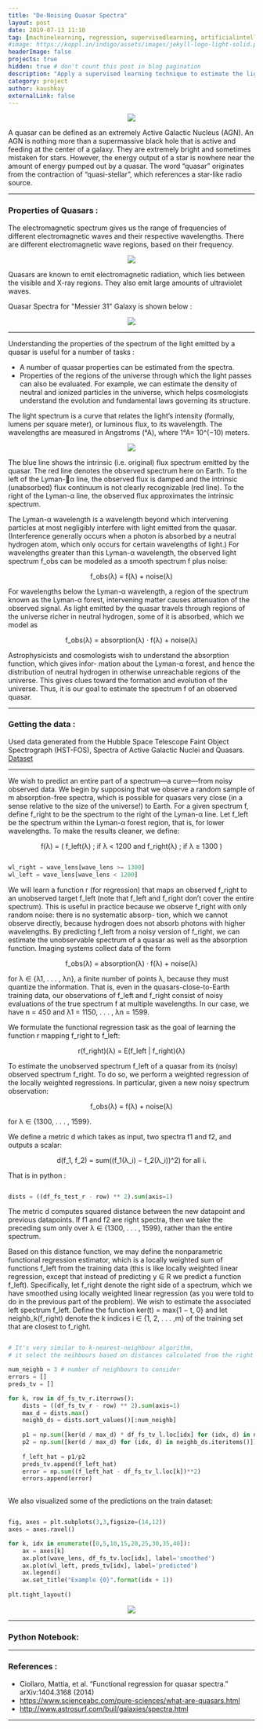 ```yaml
---
title: "De-Noising Quasar Spectra"
layout: post
date: 2019-07-13 11:10
tag: [machinelearning, regression, supervisedlearning, artificialintelligence]
#image: https://koppl.in/indigo/assets/images/jekyll-logo-light-solid.png
headerImage: false
projects: true
hidden: true # don't count this post in blog pagination
description: "Apply a supervised learning technique to estimate the light spectrum of quasars."
category: project
author: kaushkay
externalLink: false
---
```


<div style="text-align:center"><img src="/assets/images/projects/reg_for_quasar_spectra/quasar_2.jpg"></div>

A quasar can be defined as an extremely Active Galactic Nucleus (AGN). An AGN is nothing more than a supermassive black hole that is active and feeding at the center of a galaxy. They are extremely bright and sometimes mistaken for stars. However, the energy output of a star is nowhere near the amount of energy pumped out by a quasar. The word “quasar” originates from the contraction of “quasi-stellar”, which references a star-like radio source. 

---

### Properties of Quasars : 
The electromagnetic spectrum gives us the range of frequencies of different electromagnetic waves and their respective wavelengths. There are different electromagnetic wave regions, based on their frequency.

<div style="text-align:center"><img src="/assets/images/projects/reg_for_quasar_spectra/Electromagnetic-Spectrum-1.jpg"></div>

Quasars are known to emit electromagnetic radiation, which lies between the visible and X-ray regions. They also emit large amounts of ultraviolet waves.

Quasar Spectra for "Messier 31" Galaxy is shown below :

<div style="text-align:center"><img src="/assets/images/projects/reg_for_quasar_spectra/quasar_spec_messier.jpg"></div>

---

Understanding the properties of the spectrum of the light emitted by a quasar is useful for a number of tasks :
- A number of quasar properties can be estimated from the spectra.
- Properties of the regions of the universe through which the light passes can also be evaluated.
For example, we can estimate the density of neutral and ionized particles in the universe, which helps cosmologists understand the evolution and fundamental laws governing its structure.

The light spectrum is a curve that relates the light’s intensity (formally, lumens per square meter), or luminous flux, to its wavelength. The wavelengths are measured in Angstroms (°A), where 1°A= 10^(−10) meters.

<div style="text-align:center"><img src="/assets/images/projects/reg_for_quasar_spectra/quasar_1.jpg"></div>

The blue line shows the intrinsic (i.e. original) flux spectrum emitted by the quasar. The red line denotes the observed spectrum here on Earth. To the left of the Lyman-α line, the observed flux is damped and the intrinsic (unabsorbed) flux continuum is not clearly recognizable (red line). To the right of the Lyman-α line, the observed flux approximates the intrinsic spectrum.

The Lyman-α wavelength is a wavelength beyond which intervening particles at most negligibly interfere with light emitted from the quasar. (Interference generally occurs when a photon is absorbed by a neutral hydrogen atom, which only occurs for certain wavelengths of light.) For wavelengths greater than this Lyman-α wavelength, the observed light spectrum f_obs can be modeled as a smooth spectrum f plus noise:

<div style="text-align:center">f_obs(λ) = f(λ) + noise(λ)</div>

For wavelengths below the Lyman-α wavelength, a region of the spectrum known as the Lyman-α forest, intervening matter causes attenuation of the observed signal. As light emitted by the quasar travels through regions of the universe richer in neutral hydrogen, some of it is absorbed, which we model as

<div style="text-align:center">f_obs(λ) = absorption(λ) · f(λ) + noise(λ)</div>

Astrophysicists and cosmologists wish to understand the absorption function, which gives infor- mation about the Lyman-α forest, and hence the distribution of neutral hydrogen in otherwise unreachable regions of the universe. This gives clues toward the formation and evolution of the universe. Thus, it is our goal to estimate the spectrum f of an observed quasar.

---

### Getting the data : 
Used data generated from the Hubble Space Telescope Faint Object Spectrograph (HST-FOS), Spectra of Active Galactic Nuclei and Quasars. [Dataset](https://github.com/kaushkay/denoising-quasar-spectra/tree/master/Data)

---

We wish to predict an entire part of a spectrum—a curve—from noisy observed data. We begin by supposing that we observe a random sample of m absorption-free spectra, which is possible for quasars very close (in a sense relative to the size of the universe!) to Earth. For a given spectrum f, define f_right to be the spectrum to the right of the Lyman-α line. Let f_left be the spectrum within the Lyman-α forest region, that is, for lower wavelengths. To make the results cleaner, we define:

<div style="text-align:center">f(λ) = ( f_left(λ) ; if λ < 1200  and f_right(λ) ; if λ ≥ 1300 )</div>

```python

wl_right = wave_lens[wave_lens >= 1300]
wl_left = wave_lens[wave_lens < 1200]

```

We will learn a function r (for regression) that maps an observed f_right to an unobserved target f_left (note that f_left and f_right don’t cover the entire spectrum). This is useful in practice because we observe f_right with only random noise: there is no systematic absorp- tion, which we cannot observe directly, because hydrogen does not absorb photons with higher wavelengths. By predicting f_left from a noisy version of f_right, we can estimate the unobservable spectrum of a quasar as well as the absorption function. Imaging systems collect data of the form 

<div style="text-align:center">f_obs(λ) = absorption(λ) · f(λ) + noise(λ)</div>

for λ ∈ {λ1, . . . , λn}, a finite number of points λ, because they must quantize the information. That is, even in the quasars-close-to-Earth training data, our observations of f_left and f_right consist of noisy evaluations of the true spectrum f at multiple wavelengths. In our case, we have n = 450 and λ1 = 1150, . . . , λn = 1599.

We formulate the functional regression task as the goal of learning the function r mapping f_right to f_left:

<div style="text-align:center">r(f_right)(λ) = E(f_left | f_right)(λ)</div>

To estimate the unobserved spectrum f_left of a quasar from its (noisy) observed spectrum f_right. To do so, we perform a weighted regression of the locally weighted regressions. In particular, given a new noisy spectrum observation:

<div style="text-align:center">f_obs(λ) = f(λ) + noise(λ)</div>

for λ ∈ {1300, . . . , 1599}.

We define a metric d which takes as input, two spectra f1 and f2, and outputs a scalar:

<div style="text-align:center">d(f_1, f_2) = sum((f_1(λ_i) − f_2(λ_i))^2) for all i.</div>


That is in python : 

```python

dists = ((df_fs_test_r - row) ** 2).sum(axis=1)

```

The metric d computes squared distance between the new datapoint and previous datapoints. If f1 and f2 are right spectra, then we take the preceding sum only over λ ∈ {1300, . . . , 1599}, rather than the entire spectrum.

Based on this distance function, we may define the nonparametric functional regression estimator, which is a locally weighted sum of functions f_left from the training data (this is like locally weighted linear regression, except that instead of predicting y ∈ R we predict a function f_left). Specifically, let f_right denote the right side of a spectrum, which we have smoothed using locally weighted linear regression (as you were told to do in the previous part of the problem). We wish to estimate the associated left spectrum f_left. Define the function ker(t) = max{1 − t, 0} and let neighb_k(f_right) denote the k indices i ∈ {1, 2, . . . ,m} of the training set that are closest to f_right.

```python

# It's very similar to k-nearest-neighbour algorithm,
# it select the neihbours based on distances calculated from the right spectrum

num_neighb = 3 # number of neighbours to consider
errors = []
preds_tv = []

for k, row in df_fs_tv_r.iterrows():
    dists = ((df_fs_tv_r - row) ** 2).sum(axis=1)
    max_d = dists.max()
    neighb_ds = dists.sort_values()[:num_neighb]
    
    p1 = np.sum([ker(d / max_d) * df_fs_tv_l.loc[idx] for (idx, d) in neighb_ds.iteritems()], axis = 0)
    p2 = np.sum([ker(d / max_d) for (idx, d) in neighb_ds.iteritems()])
    
    f_left_hat = p1/p2
    preds_tv.append(f_left_hat)
    error = np.sum((f_left_hat - df_fs_tv_l.loc[k])**2)
    errors.append(error)
    

```

We also visualized some of the predictions on the train dataset:

```python

fig, axes = plt.subplots(3,3,figsize=(14,12))
axes = axes.ravel()

for k, idx in enumerate([0,5,10,15,20,25,30,35,40]):
    ax = axes[k]
    ax.plot(wave_lens, df_fs_tv.loc[idx], label='smoothed')
    ax.plot(wl_left, preds_tv[idx], label='predicted')
    ax.legend()
    ax.set_title("Example {0}".format(idx + 1))
    
plt.tight_layout()

```
<div style="text-align:center"><img src="/assets/images/projects/reg_for_quasar_spectra/pred_train.jpg"></div>

---

###  Python Notebook: 

---

### References : 

- Ciollaro, Mattia, et al. “Functional regression for quasar spectra.” arXiv:1404.3168 (2014)
- <https://www.scienceabc.com/pure-sciences/what-are-quasars.html>
- <http://www.astrosurf.com/buil/galaxies/spectra.html>




---